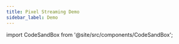 ```yaml
---
title: Pixel Streaming Demo
sidebar_label: Demo
---
```


import CodeSandBox from '@site/src/components/CodeSandBox';

<CodeSandBox />
